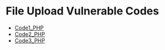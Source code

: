 # File Upload Vulnerable Codes

- [Code1_PHP](https://github.com/Git-K3rnel/Vulnerable_Code_Snippets/blob/main/File_Upload/Cod1_PHP.md)
- [Code2_PHP](https://github.com/Git-K3rnel/Vulnerable_Code_Snippets/blob/main/File_Upload/Code2_PHP.md)
- [Code3_PHP](https://github.com/Git-K3rnel/Vulnerable_Code_Snippets/blob/main/File_Upload/Code3_PHP.md)
